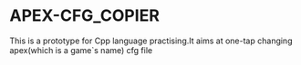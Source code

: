 # APEX-CFG_COPIER
This  is a prototype for Cpp language practising.It aims at one-tap changing apex(which is a game`s name) cfg file

